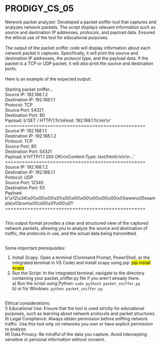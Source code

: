 # PRODIGY_CS_05
Network packet analyzer: Developed a packet sniffer tool that captures and analyzes network packets. The script displays relevant information such as source and destination IP addresses, protocols, and payload data. Ensured the ethical use of the tool for educational purposes.<br><br>
The output of the packet sniffer code will display information about each network packet it captures. Specifically, it will print the source and destination IP addresses, the protocol type, and the payload data. If the packet is a TCP or UDP packet, it will also print the source and destination ports.<br><br>
Here is an example of the expected output:<br><br>
Starting packet sniffer...<br>
Source IP: 192.168.1.2<br>
Destination IP: 192.168.1.1<br>
Protocol: TCP<br>
Source Port: 54321<br>
Destination Port: 80<br>
Payload: b'GET / HTTP/1.1\r\nHost: 192.168.1.1\r\n\r\n'<br>
==================================================<br>
Source IP: 192.168.1.1<br>
Destination IP: 192.168.1.2<br>
Protocol: TCP<br>
Source Port: 80<br>
Destination Port: 54321<br>
Payload: b'HTTP/1.1 200 OK\r\nContent-Type: text/html\r\n\r\n<html>...</html>'<br>
==================================================<br>
Source IP: 192.168.1.2<br>
Destination IP: 192.168.1.1<br>
Protocol: UDP<br>
Source Port: 12345<br>
Destination Port: 53<br>
Payload: b'\x12\x34\x01\x00\x00\x01\x00\x00\x00\x00\x00\x00\x03www\x05example\x03com\x00\x00\x01\x00\x01'<br>
==================================================<br><br>

This output format provides a clear and structured view of the captured network packets, allowing you to analyze the source and destination of traffic, the protocols in use, and the actual data being transmitted.<br><br>

Some important prerequisites:<br>
1. Install Scapy: Open a terminal (Command Prompt, PowerShell, or the integrated terminal in VS Code) and install scapy using pip: <mark>pip install scapy</mark><br>
2. Run the Script: In the integrated terminal, navigate to the directory containing your packet_sniffer.py file if you aren't already there.<br>
   a) Run the script using Python: `sudo python3 packet_sniffer.py`<br>
   b) or for Windows: `python packet_sniffer.py`<br><br>

Ethical considerations: <br>
I) Educational Use: Ensure that the tool is used strictly for educational purposes, such as learning about network protocols and packet structures.<br>
II) Legal Compliance: Always obtain permission before sniffing network traffic. Use this tool only on networks you own or have explicit permission to analyze.<br>
III) Data Privacy: Be mindful of the data you capture. Avoid intercepting sensitive or personal information without consent.<br>



